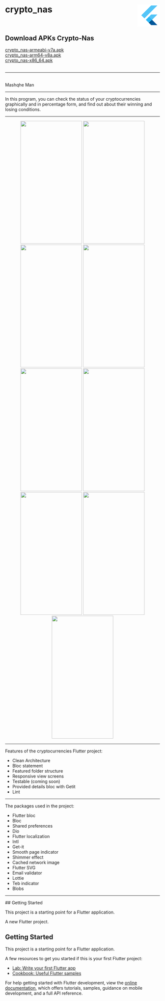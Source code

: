# crypto_nas <img src="android/app/src/main/res/mipmap-hdpi/ic_launcher.png" align="right"/><br><br>

<h2>Download APKs Crypto-Nas</h2>
<a href="https://github.com/vahid6889/Crypto-Nas/blob/master/assets/crypto_nas-armeabi-v7a.apk">crypto_nas-armeabi-v7a.apk</a><br />
<a href="https://github.com/vahid6889/Crypto-Nas/blob/master/assets/crypto_nas-arm64-v8a.apk">crypto_nas-arm64-v8a.apk</a><br />
<a href="https://github.com/vahid6889/Crypto-Nas/blob/master/assets/crypto_nas-x86_64.apk">crypto_nas-x86_64.apk</a><br /><br />
<hr><br />
Mashqhe Man
<hr>

In this program, you can check the status of your cryptocurrencies graphically and in percentage form, and find out about their winning and losing conditions.

<hr>
<p align="center">
  <img src="assets/Home_crypto_nas.jpg" width="200" height="400" />
  <img src="assets/Drawing_menu_crypto_nas.jpg" width="200" height="400" />
  <img src="assets/All_crypto_nas.jpg" width="200" height="400" />
  <img src="assets/Profile_crypto_nas.jpg" width="200" height="400" />
  <img src="assets/Watch_list_crypto_nas.jpg" width="200" height="400" />
  <img src="assets/Steper_crypto_nas.jpg" width="200" height="400" />
  <img src="assets/Steper2_crypto_nas.jpg" width="200" height="400" />
  <img src="assets/Order_exchange_crypto_nas.jpg" width="200" height="400" />
  <img src="assets/SignUp_crypto_nas.jpg" width="200" height="400" />
</p>
<hr>

Features of the cryptocurrencies Flutter project:
- Clean Architecture
- Bloc statement
- Featured folder structure
- Responsive view screens
- Testable (coming soon)
- Provided details bloc with Getit
- Lint
<hr>

The packages used in the project:
- Flutter bloc
- Bloc
- Shared preferences
- Dio
- Flutter localization
- Intl
- Get-it
- Smooth page indicator
- Shimmer effect
- Cached network image
- Flutter SVG
- Email validator
- Lottie
- Teb indicator
- Blobs
<hr>
## Getting Started

This project is a starting point for a Flutter application.

A new Flutter project.

## Getting Started

This project is a starting point for a Flutter application.

A few resources to get you started if this is your first Flutter project:

- [Lab: Write your first Flutter app](https://docs.flutter.dev/get-started/codelab)
- [Cookbook: Useful Flutter samples](https://docs.flutter.dev/cookbook)

For help getting started with Flutter development, view the
[online documentation](https://docs.flutter.dev/), which offers tutorials,
samples, guidance on mobile development, and a full API reference.
